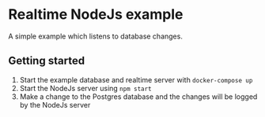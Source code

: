 # Realtime NodeJs example

A simple example which listens to database changes.

## Getting started

1. Start the example database and realtime server with `docker-compose up`
2. Start the NodeJs server using `npm start`
3. Make a change to the Postgres database and the changes will be logged by the NodeJs server 